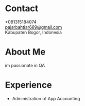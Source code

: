 # Contact

+081315184074 <br>
pajarbahtiar689@gmail.com<br>
Kabupaten Bogor, Indonesia

# About Me
im passionate in QA 

# Experience
- Administration of App Accounting